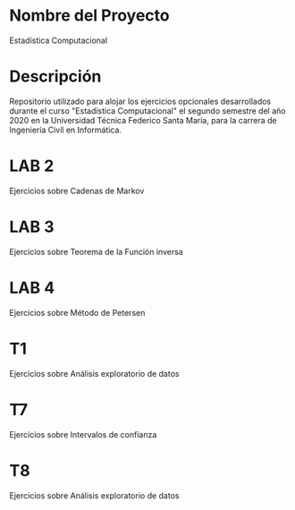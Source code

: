 # Nombre del Proyecto
Estadística Computacional

# Descripción
Repositorio utilizado para alojar los ejercicios opcionales desarrollados durante el curso "Estadística Computacional" el segundo semestre del año 2020 en la Universidad Técnica Federico Santa María, para la carrera de Ingeniería Civil en Informática.

# LAB 2
Ejercicios sobre Cadenas de Markov

# LAB 3
Ejercicios sobre Teorema de la Función inversa

# LAB 4
Ejercicios sobre Método de Petersen

# T1
Ejercicios sobre Análisis exploratorio de datos

# T7
Ejercicios sobre Intervalos de confianza

# T8
Ejercicios sobre Análisis exploratorio de datos
